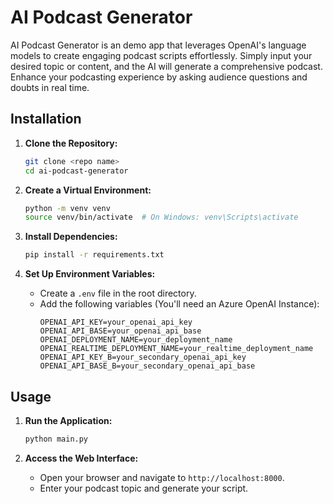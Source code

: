 # AI Podcast Generator

AI Podcast Generator is an demo app that leverages OpenAI's language models to create engaging podcast scripts effortlessly. Simply input your desired topic or content, and the AI will generate a comprehensive podcast. Enhance your podcasting experience by asking audience questions and doubts in real time.



## Installation

1. **Clone the Repository:**
    ```bash
    git clone <repo name>
    cd ai-podcast-generator
    ```

2. **Create a Virtual Environment:**
    ```bash
    python -m venv venv
    source venv/bin/activate  # On Windows: venv\Scripts\activate
    ```

3. **Install Dependencies:**
    ```bash
    pip install -r requirements.txt
    ```

4. **Set Up Environment Variables:**
    - Create a `.env` file in the root directory.
    - Add the following variables (You'll need an Azure OpenAI Instance):
        ```env
        OPENAI_API_KEY=your_openai_api_key
        OPENAI_API_BASE=your_openai_api_base
        OPENAI_DEPLOYMENT_NAME=your_deployment_name
        OPENAI_REALTIME_DEPLOYMENT_NAME=your_realtime_deployment_name
        OPENAI_API_KEY_B=your_secondary_openai_api_key
        OPENAI_API_BASE_B=your_secondary_openai_api_base
        ```

## Usage

1. **Run the Application:**
    ```bash
    python main.py
    ```

2. **Access the Web Interface:**
    - Open your browser and navigate to `http://localhost:8000`.
    - Enter your podcast topic and generate your script.

